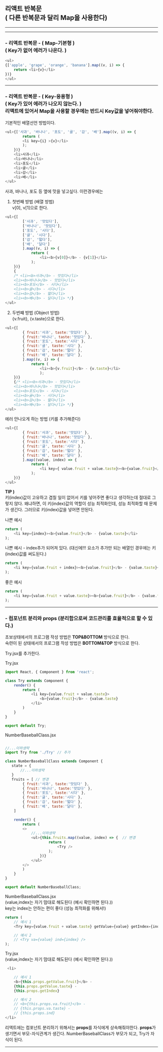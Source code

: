 ## 리액트 반복문 <br>( 다른 반복문과 달리 <strong>Map</strong>을 사용한다)
<hr><hr>

### - 리액트 반복문 - ( Map-기본형 ) <br> ( Key가 없어 에러가 나온다. )
```javascript
<ul>
{['apple', 'grape', 'orange', 'banana'].map((v, i) => {
    return <li>{v}</li>
})}
</ul>
```

<hr>


### - 리액트 반복문 - ( Key-응용형 ) <br> ( Key가 있어 에러가 나오지 않는다. ) <br> 리액트에 있어서 Map을 사용할 경우에는 반드시 Key값을 넣어줘야한다. 

기본적인 배열선언 방법이다.
```javascript
<ul>{['사과', '바나나', '포도', '귤', '감', '배'].map((v, i) => {
        return (
        <li key={i} >{v}</li>
        );
    })}
    <li>사과</li>
    <li>바나나</li>
    <li>포도</li>
    <li>귤</li>
    <li>감</li>
    <li>배</li>
</ul>
```

사과, 바나나, 포도 등 옆에 맛을 넣고싶다. 이런경우에는

1. 첫번째 방법 (배열 방법)<br>
v[0], v[1]으로 한다.
```javascript
<ul>{[
        ['사과', '맛있다'], 
        ['바나나', '맛있다'], 
        ['포도', '시다'], 
        ['귤', '시다'], 
        ['감', '떫다'], 
        ['배', '달다']
        ].map((v, i) => {     
            return ( 
                <li><b>{v[0]}</b> - {v[1]}</li>
            );
    })}
    {
    /* <li><b>사과</b> - 맛있다</li>
    <li><b>바나나</b> - 맛있다</li>
    <li><b>포도</b> - 시다</li>
    <li><b>귤</b> - 시다</li>
    <li><b>감</b> - 떫다</li>
    <li><b>배</b> - 달다</li> */}
</ul>
```

2. 두번쨰 방법 (Object 방법)<br>
{v.fruit}, {v.taste}으로 한다.

```javascript
<ul>{[
        { fruit:'사과', taste:'맛있다' },
        { fruit:'바나나', taste:'맛있다' },
        { fruit:'포도', taste:'시다' },
        { fruit:'귤', taste:'시다' },
        { fruit:'감', taste:'떫다' },
        { fruit:'배', taste:'달다' },
        ].map((v, i) => {     
            return ( 
                <li><b>{v.fruit}</b> - {v.taste}</li>
                );
    })}
    {/* <li><b>사과</b> - 맛있다</li>
    <li><b>바나나</b> - 맛있다</li>
    <li><b>포도</b> - 시다</li>
    <li><b>귤</b> - 시다</li>
    <li><b>감</b> - 떫다</li>
    <li><b>배</b> - 달다</li> */}
</ul>
```

에러 안나오게 하는 방법 (키를 추가해준다)

```javascript
<ul>{[
        { fruit:'사과', taste:'맛있다' },
        { fruit:'바나나', taste:'맛있다' },
        { fruit:'포도', taste:'시다' },
        { fruit:'귤', taste:'시다' },
        { fruit:'감', taste:'떫다' },
        { fruit:'배', taste:'달다' },
        ].map((value, index) => {     
            return ( 
                <li key={ value.fruit + value.taste}><b>{value.fruit}</b> - {value.taste}</li>
            );
    })}
</ul>
```

<Strong>TIP )</Strong><br>
키(index)값이 고유하고 겹칠 일이 없어서 키를 넣어주면 좋다고 생각하는데 절대로 그렇지 않다. 왜냐하면, 이 키(index)값의 역할이 성능 최적화인데, 성능 최적화할 때 문제가 생긴다. 그러므로 키(index)값을 넣어면 안된다.

나쁜 예시
```javascript
return ( 
    <li key={index}><b>{value.fruit}</b> - {value.taste}</li>
);
```
나쁜 예시  - index추가 되어져 있다. (대신에!!! 요소가 추가만 되는 배열인 경우에는 키(index)값를 써도된다.)
```javascript
return ( 
    <li key={value.fruit + index}><b>{value.fruit}</b> - {value.taste}</li>
);
```

좋은 예시

```javascript
return ( 
    <li key={value.fruit + value.taste}><b>{value.fruit}</b> - {value.taste}</li>
);


```

<hr>

### - 컴포넌트 분리와 props (분리함으로써 코드관리를 효율적으로 할 수 있다.)
초보상태에서의 프로그램 작성 방법은 <Strong>TOP&BOTTOM</Strong> 방식으로 한다.<br>
숙련이 된 상태에서의 프로그램 작성 방법은 <Strong>BOTTOM&TOP</Strong> 방식으로 한다.


Try.jsx를 추가한다.

Try.jsx
```javascript
import React, { Component } from 'react';

class Try extends Component {
    render() {
        return (
            <li key={value.fruit + value.taste}>
                <b>{value.fruit}</b> - {value.taste}
            </li>
        )
    }
}

export default Try;

```

NumberBaseballClass.jsx
```javascript

//...이하생략
import Try from './Try' // 추가

class NumberBaseballClass extends Component {
   state = {
       //...이하생략
   }
   fruits = [ // 변경
        { fruit:'사과', taste:'맛있다' },
        { fruit:'바나나', taste:'맛있다' },
        { fruit:'포도', taste:'시다' },
        { fruit:'귤', taste:'시다' },
        { fruit:'감', taste:'떫다' },
        { fruit:'배', taste:'달다' },
    ]

    render() {
        return (
        <>
            //...이하생략
            <ul>{this.fruits.map((value, index) => {  // 변경
                    return ( 
                        <Try />
                    );
                })}
            </ul>
        </>
        )
    }
}

export default NumberBaseballClass;
```

NumberBaseballClass.jsx <br>(value,index는 자기 맘대로 해도된다 (예시 확인하면 된다.))
<br>key는 index는 안하는 편이 좋다 (성능 최적화를 위해서!)
```javascript
return ( 
    // 예시 1
    <Try key={value.fruit + value.taste} getValue={value} getIndex={index} />

    // 예시 2
    // <Try va={value} ind={index} />
);


```

Try.jsx <br>(value,index는 자기 맘대로 해도된다 (예시 확인하면 된다.))

```javascript
 <li>

    // 예시 1
    <b>{this.props.getValue.fruit}</b> -
    {this.props.getValue.taste} - 
    {this.props.getIndex}

    // 예시 2
    // <b>{this.props.va.fruit}</b> -
    // {this.props.va.taste} - 
    // {this.props.ind}
</li>
```
리액트에는 컴포넌트 분리하기 위해서는 <strong>props</strong>를 자식에게 상속해줘야한다.
<strong>props</strong>가 생기면서 부모-자식관계가 생긴다. NumberBaseballClass가 부모가 되고, Try가 자식이 된다. 

<hr>

```javascript



```

```javascript



```

```javascript



```

```javascript



```

```javascript



```

```javascript



```





